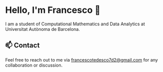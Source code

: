 # Hello, I'm Francesco 👋

I am a student of Computational Mathematics and Data Analytics at Universitat Autònoma de Barcelona.

## 📫 Contact

Feel free to reach out to me via [francescotedesco7d2@gmail.com](mailto:francescotedesco7d2@gmail.com) for any collaboration or discussion.



